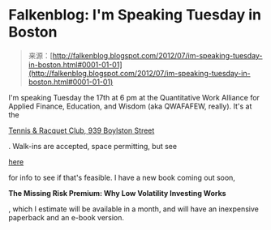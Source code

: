 <!--yml
category: 未分类
date: 2024-05-12 20:26:09
-->

# Falkenblog: I'm Speaking Tuesday in Boston

> 来源：[http://falkenblog.blogspot.com/2012/07/im-speaking-tuesday-in-boston.html#0001-01-01](http://falkenblog.blogspot.com/2012/07/im-speaking-tuesday-in-boston.html#0001-01-01)

I'm speaking Tuesday the 17th at 6 pm at the Quantitative Work Alliance for Applied Finance, Education, and Wisdom (aka QWAFAFEW, really). It's at the

[Tennis & Racquet Club, 939 Boylston Street](https://maps.google.com/maps?q=939+boylston+street+boston+ma&ie=UTF-8&hq=&hnear=0x89e37a0ff12ee9d7:0x44ded303a0c5744b,939+Boylston+St,+Boston,+MA+02115&gl=us&ei=ApsEUNWdAYm-rQGKrOCzCA&ved=0CA0Q8gEwAQ)

. Walk-ins are accepted, space permitting, but see

[here](http://qwafafew.org/index.php/events/page/next_boston_qwafafew_meeting_tuesday_17_july_2012/boston)

for info to see if that's feasible. I have a new book coming out soon,

**The Missing Risk Premium: Why Low Volatility Investing Works**

, which I estimate will be available in a month, and will have an inexpensive paperback and an e-book version.